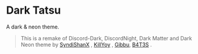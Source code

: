 # Dark Tatsu
A dark & neon theme.
> This is a remake of Discord-Dark, DiscordNight, Dark Matter and Dark Neon theme by [SyndiShanX](https://syndishanx.github.io/Discord-Dark/) , [KillYoy](https://github.com/KillYoy/DiscordNight/) , [Gibbu](https://github.com/DiscordStyles/DarkMatter/), [B4T3S](https://b4t3s.github.io/DiscordDarkNeon/) .
